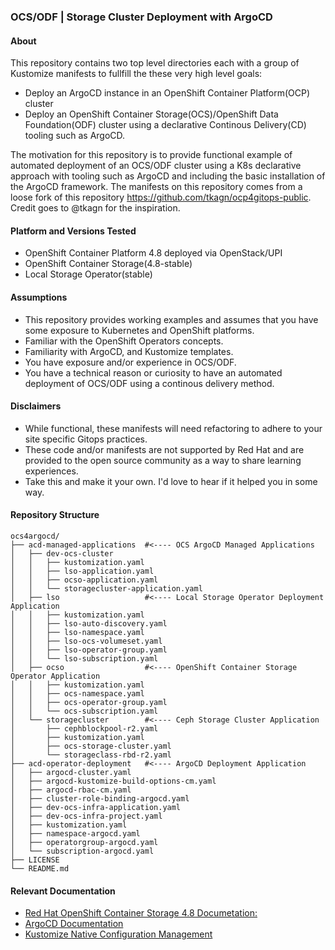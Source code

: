 ### OCS/ODF | Storage Cluster Deployment with ArgoCD

#### About
This repository contains two top level directories each with a group of
Kustomize manifests to fullfill the these very high level goals:

* Deploy an ArgoCD instance in an OpenShift Container Platform(OCP) cluster
* Deploy an OpenShift Container Storage(OCS)/OpenShift Data Foundation(ODF) cluster 
using a declarative Continous Delivery(CD) tooling such as ArgoCD. 

The motivation for this repository is to provide functional example of  
automated deployment of an OCS/ODF cluster using a K8s declarative approach with 
tooling such as ArgoCD and including the basic installation of the ArgoCD framework.
The manifests on this repository comes from a loose fork of this repository <https://github.com/tkagn/ocp4gitops-public>. 
Credit goes to @tkagn for the inspiration.

#### Platform and Versions Tested
* OpenShift Container Platform 4.8 deployed via OpenStack/UPI
* OpenShift Container Storage(4.8-stable) 
* Local Storage Operator(stable)

#### Assumptions
* This repository provides working examples and assumes that you have some
exposure to Kubernetes and OpenShift platforms.
* Familiar with the OpenShift Operators concepts.
* Familiarity with ArgoCD, and Kustomize templates.
* You have exposure and/or experience in OCS/ODF.
* You have a technical reason or curiosity to have an automated deployment of
OCS/ODF using a continous delivery method.

#### Disclaimers
* While functional, these manifests will need refactoring to adhere to
your site specific Gitops practices. 
* These code and/or manifests are not supported by Red Hat and are provided to
the open source community as a way to share learning experiences.
* Take this and make it your own. I'd love to hear if it helped you in some way.

#### Repository Structure
```
ocs4argocd/
├── acd-managed-applications  #<---- OCS ArgoCD Managed Applications
│   ├── dev-ocs-cluster
│   │   ├── kustomization.yaml
│   │   ├── lso-application.yaml
│   │   ├── ocso-application.yaml
│   │   └── storagecluster-application.yaml
│   ├── lso                   #<---- Local Storage Operator Deployment Application
│   │   ├── kustomization.yaml
│   │   ├── lso-auto-discovery.yaml
│   │   ├── lso-namespace.yaml
│   │   ├── lso-ocs-volumeset.yaml
│   │   ├── lso-operator-group.yaml
│   │   └── lso-subscription.yaml
│   ├── ocso                  #<---- OpenShift Container Storage Operator Application
│   │   ├── kustomization.yaml
│   │   ├── ocs-namespace.yaml
│   │   ├── ocs-operator-group.yaml
│   │   └── ocs-subscription.yaml
│   └── storagecluster        #<---- Ceph Storage Cluster Application
│       ├── cephblockpool-r2.yaml
│       ├── kustomization.yaml
│       ├── ocs-storage-cluster.yaml
│       └── storageclass-rbd-r2.yaml
├── acd-operator-deployment   #<---- ArgoCD Deployment Application
│   ├── argocd-cluster.yaml
│   ├── argocd-kustomize-build-options-cm.yaml
│   ├── argocd-rbac-cm.yaml
│   ├── cluster-role-binding-argocd.yaml
│   ├── dev-ocs-infra-application.yaml
│   ├── dev-ocs-infra-project.yaml
│   ├── kustomization.yaml
│   ├── namespace-argocd.yaml
│   ├── operatorgroup-argocd.yaml
│   └── subscription-argocd.yaml
├── LICENSE
└── README.md
```

#### Relevant Documentation
* [Red Hat OpenShift Container Storage 4.8 Documetation:](https://access.redhat.com/documentation/en-us/red_hat_openshift_container_storage/4.8)
* [ArgoCD Documentation](https://argo-cd.readthedocs.io/en/stable/)
* [Kustomize Native Configuration Management](https://kustomize.io/)
